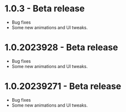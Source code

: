 # 1.0.3 - Beta release 
* Bug fixes
* Some new animations and UI tweaks.

# 1.0.2023928 - Beta release 
* Bug fixes
* Some new animations and UI tweaks.

# 1.0.20239271 - Beta release 
* Bug fixes
* Some new animations and UI tweaks.
